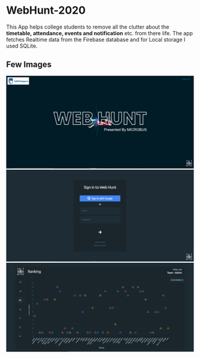 # WebHunt-2020
This App helps college students to remove all the clutter about the **timetable, attendance, events and notification** etc. from there life. The app fetches Realtime data from the Firebase database and for Local storage I used SQLite.
## Few Images
![Attendance!](display/index.PNG "Website Startup Page")
![Attendance!](display/signin.PNG "Sign In Page")
![Attendance!](display/results.PNG "Team Results Page")
